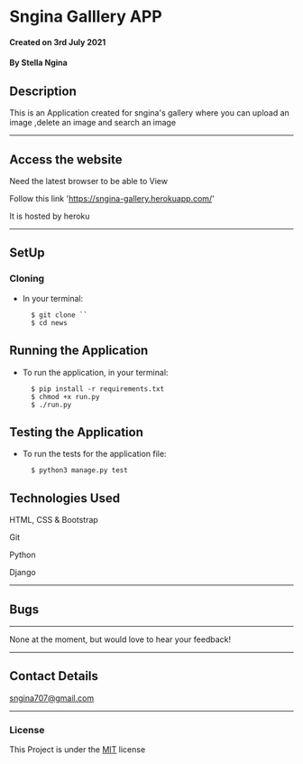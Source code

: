 # Sngina Galllery APP

#### Created on 3rd July 2021
#### By Stella Ngina

## Description 

This is an Application created for sngina's gallery where you can upload an image ,delete an image and search an image


---

## Access the website
Need the latest browser to be able to View

Follow this link 'https://sngina-gallery.herokuapp.com/'

It is hosted by heroku

---

## SetUp
### Cloning

* In your terminal:
        
        $ git clone ``
        $ cd news

## Running the Application

* To run the application, in your terminal:

        $ pip install -r requirements.txt
        $ chmod +x run.py
        $ ./run.py
        
## Testing the Application

* To run the tests for the application file:

        $ python3 manage.py test
        
## Technologies Used
HTML, CSS & Bootstrap

Git

Python

Django

---

## Bugs
---
None at the moment, but would love to hear your feedback!

---

## Contact Details
sngina707@gmail.com
 

---

### License
This Project is under the [MIT](LICENSE) license